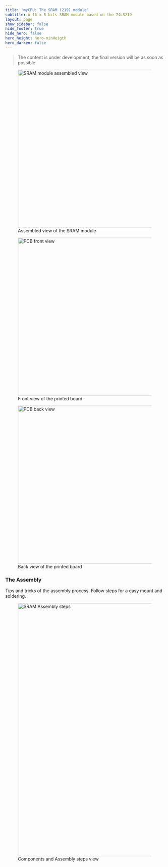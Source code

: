 ```yaml
---
title: "myCPU: The SRAM (219) module"
subtitle: A 16 x 8 bits SRAM module based on the 74LS219
layout: page
show_sidebar: false
hide_footer: true
hide_hero: false
hero_height: hero-minHeigth
hero_darken: false
---
```

> The content is under development, the final version will be as soon as possible.

<figure class="center">
    <img src="{{ site.baseurl }}/img/mycpu/modules/ram219/ram219_assembled.png" alt="SRAM module assembled view" title="Assembled view of the SRAM module" width="500px">
    <figcaption>Assembled view of the SRAM module</figcaption>
</figure>
<figure class="center">
    <img src="{{ site.baseurl }}/img/mycpu/modules/ram219/ram219_clear_front.png" alt="PCB front view" title="Front view of the printed board" width="500px">
    <figcaption>Front view of the printed board</figcaption>
</figure>
<figure class="center">
    <img src="{{ site.baseurl }}/img/mycpu/modules/ram219/ram219_clear_back.png" alt="PCB back view" title="Back view of the printed board" width="500px">
    <figcaption>Back view of the printed board</figcaption>
</figure>

### The Assembly
Tips and tricks of the assembly process. Follow steps for a easy mount and soldering.

<figure class="center">
    <img src="{{ site.baseurl }}/img/mycpu/modules/ram219/asm/ram219_asm_min.png" alt="SRAM Assembly steps" title="Components and Assembly steps view" width="800px">
    <figcaption>Components and Assembly steps view</figcaption>
</figure>
